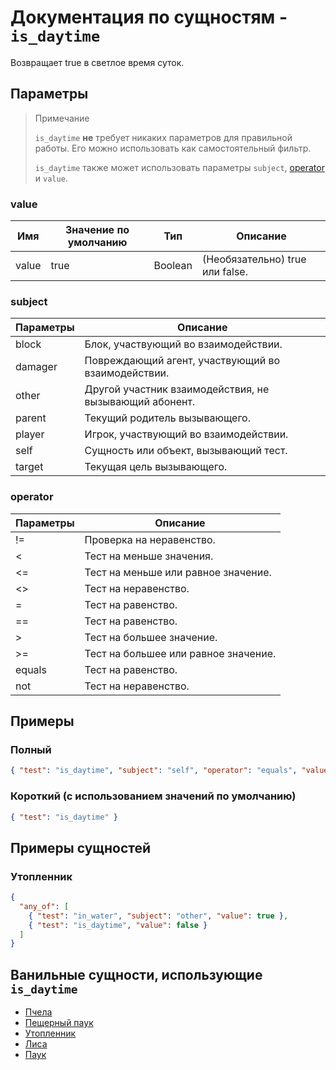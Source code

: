 # Документация по сущностям - `is_daytime`

Возвращает true в светлое время суток.

## Параметры

> Примечание
> 
> `is_daytime` **не** требует никаких параметров для правильной работы. Его можно использовать как самостоятельный фильтр.
> 
> `is_daytime` также может использовать параметры `subject`, [operator](../../../../Others/Operators.md) и `value`.

### value

| Имя   | Значение по умолчанию | Тип     | Описание                        |
|-------|-----------------------|---------|---------------------------------|
| value | true                  | Boolean | (Необязательно) true или false. |

### subject

| Параметры | Описание                                               |
|-----------|--------------------------------------------------------|
| block     | Блок, участвующий во взаимодействии.                   |
| damager   | Повреждающий агент, участвующий во взаимодействии.     |
| other     | Другой участник взаимодействия, не вызывающий абонент. |
| parent    | Текущий родитель вызывающего.                          |
| player    | Игрок, участвующий во взаимодействии.                  |
| self      | Сущность или объект, вызывающий тест.                  |
| target    | Текущая цель вызывающего.                              |

### operator

| Параметры | Описание                             |
|-----------|--------------------------------------|
| !=        | Проверка на неравенство.             |
| <         | Тест на меньше значения.             |
| <=        | Тест на меньше или равное значение.  |
| <>        | Тест на неравенство.                 |
| =         | Тест на равенство.                   |
| ==        | Тест на равенство.                   |
| \>        | Тест на большее значение.            |
| >=        | Тест на большее или равное значение. |
| equals    | Тест на равенство.                   |
| not       | Тест на неравенство.                 |

## Примеры

### Полный

``` json
{ "test": "is_daytime", "subject": "self", "operator": "equals", "value": "true" }
```

### Короткий (с использованием значений по умолчанию)

``` json
{ "test": "is_daytime" }
```

## Примеры сущностей

### Утопленник

``` json
{
  "any_of": [
    { "test": "in_water", "subject": "other", "value": true },
    { "test": "is_daytime", "value": false }
  ]
}
```

## Ванильные сущности, использующие `is_daytime`

+ [Пчела](../../../../Others/Entities/bee.md)
+ [Пещерный паук](../../../../Others/Entities/cave_spider.md)
+ [Утопленник](../../../../Others/Entities/drowned.md)
+ [Лиса](../../../../Others/Entities/fox.md)
+ [Паук](../../../../Others/Entities/spider.md)
